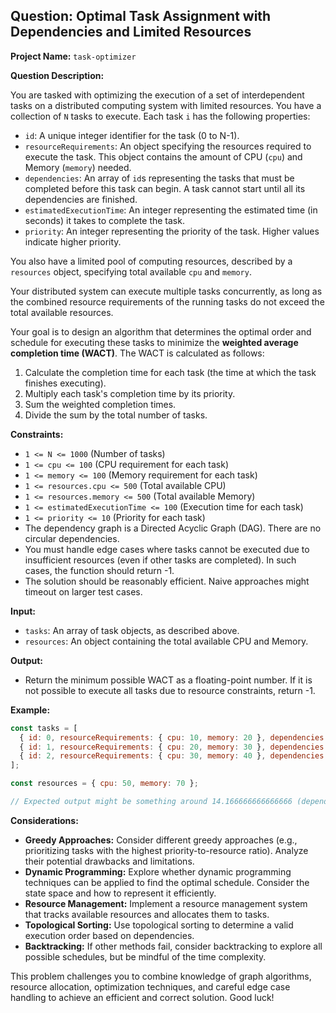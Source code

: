 ## Question: Optimal Task Assignment with Dependencies and Limited Resources

**Project Name:** `task-optimizer`

**Question Description:**

You are tasked with optimizing the execution of a set of interdependent tasks on a distributed computing system with limited resources. You have a collection of `N` tasks to execute. Each task `i` has the following properties:

*   `id`: A unique integer identifier for the task (0 to N-1).
*   `resourceRequirements`: An object specifying the resources required to execute the task. This object contains the amount of CPU (`cpu`) and Memory (`memory`) needed.
*   `dependencies`: An array of `id`s representing the tasks that must be completed before this task can begin. A task cannot start until all its dependencies are finished.
*   `estimatedExecutionTime`: An integer representing the estimated time (in seconds) it takes to complete the task.
*   `priority`: An integer representing the priority of the task. Higher values indicate higher priority.

You also have a limited pool of computing resources, described by a `resources` object, specifying total available `cpu` and `memory`.

Your distributed system can execute multiple tasks concurrently, as long as the combined resource requirements of the running tasks do not exceed the total available resources.

Your goal is to design an algorithm that determines the optimal order and schedule for executing these tasks to minimize the **weighted average completion time (WACT)**. The WACT is calculated as follows:

1.  Calculate the completion time for each task (the time at which the task finishes executing).
2.  Multiply each task's completion time by its priority.
3.  Sum the weighted completion times.
4.  Divide the sum by the total number of tasks.

**Constraints:**

*   `1 <= N <= 1000` (Number of tasks)
*   `1 <= cpu <= 100` (CPU requirement for each task)
*   `1 <= memory <= 100` (Memory requirement for each task)
*   `1 <= resources.cpu <= 500` (Total available CPU)
*   `1 <= resources.memory <= 500` (Total available Memory)
*   `1 <= estimatedExecutionTime <= 100` (Execution time for each task)
*   `1 <= priority <= 10` (Priority for each task)
*   The dependency graph is a Directed Acyclic Graph (DAG). There are no circular dependencies.
*   You must handle edge cases where tasks cannot be executed due to insufficient resources (even if other tasks are completed).  In such cases, the function should return -1.
*   The solution should be reasonably efficient. Naive approaches might timeout on larger test cases.

**Input:**

*   `tasks`: An array of task objects, as described above.
*   `resources`: An object containing the total available CPU and Memory.

**Output:**

*   Return the minimum possible WACT as a floating-point number. If it is not possible to execute all tasks due to resource constraints, return -1.

**Example:**

```javascript
const tasks = [
  { id: 0, resourceRequirements: { cpu: 10, memory: 20 }, dependencies: [], estimatedExecutionTime: 5, priority: 5 },
  { id: 1, resourceRequirements: { cpu: 20, memory: 30 }, dependencies: [0], estimatedExecutionTime: 10, priority: 10 },
  { id: 2, resourceRequirements: { cpu: 30, memory: 40 }, dependencies: [0, 1], estimatedExecutionTime: 15, priority: 1 },
];

const resources = { cpu: 50, memory: 70 };

// Expected output might be something around 14.166666666666666 (depending on the optimal schedule)
```

**Considerations:**

*   **Greedy Approaches:**  Consider different greedy approaches (e.g., prioritizing tasks with the highest priority-to-resource ratio). Analyze their potential drawbacks and limitations.
*   **Dynamic Programming:** Explore whether dynamic programming techniques can be applied to find the optimal schedule. Consider the state space and how to represent it efficiently.
*   **Resource Management:** Implement a resource management system that tracks available resources and allocates them to tasks.
*   **Topological Sorting:** Use topological sorting to determine a valid execution order based on dependencies.
*   **Backtracking:** If other methods fail, consider backtracking to explore all possible schedules, but be mindful of the time complexity.

This problem challenges you to combine knowledge of graph algorithms, resource allocation, optimization techniques, and careful edge case handling to achieve an efficient and correct solution. Good luck!
